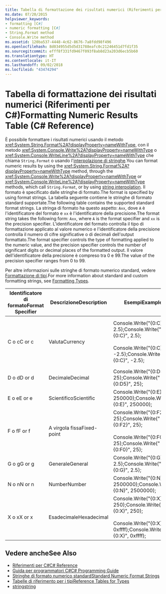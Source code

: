 ```yaml
---
title: Tabella di formattazione dei risultati numerici (Riferimenti per C#)
ms.date: 07/20/2015
helpviewer_keywords:
- formatting [C#]
- numeric formatting [C#]
- String.Format method
- Console.Write method
ms.assetid: 120ba537-4448-4c62-8676-7a8fdd98f496
ms.openlocfilehash: 8d034955d5d5d31788eafc0c21246451d7fd1f35
ms.sourcegitcommit: efff8f331fd9467f093f8ab8d23a203d6ecb5b60
ms.translationtype: HT
ms.contentlocale: it-IT
ms.lasthandoff: 09/02/2018
ms.locfileid: "43474294"
---
```

# <a name="formatting-numeric-results-table-c-reference"></a><span data-ttu-id="a5990-102">Tabella di formattazione dei risultati numerici (Riferimenti per C#)</span><span class="sxs-lookup"><span data-stu-id="a5990-102">Formatting Numeric Results Table (C# Reference)</span></span>
<span data-ttu-id="a5990-103">È possibile formattare i risultati numerici usando il metodo <xref:System.String.Format%2A?displayProperty=nameWithType>, con il metodo <xref:System.Console.Write%2A?displayProperty=nameWithType> o <xref:System.Console.WriteLine%2A?displayProperty=nameWithType> che chiama `String.Format` o usando l'[interpolazione di stringhe](../tokens/interpolated.md).</span><span class="sxs-lookup"><span data-stu-id="a5990-103">You can format numeric results by using the <xref:System.String.Format%2A?displayProperty=nameWithType> method, through the <xref:System.Console.Write%2A?displayProperty=nameWithType> or <xref:System.Console.WriteLine%2A?displayProperty=nameWithType> methods, which call `String.Format`, or by using [string interpolation](../tokens/interpolated.md).</span></span> <span data-ttu-id="a5990-104">Il formato è specificato dalle stringhe di formato.</span><span class="sxs-lookup"><span data-stu-id="a5990-104">The format is specified by using format strings.</span></span> <span data-ttu-id="a5990-105">La tabella seguente contiene le stringhe di formato standard supportate.</span><span class="sxs-lookup"><span data-stu-id="a5990-105">The following table contains the supported standard format strings.</span></span> <span data-ttu-id="a5990-106">La stringa di formato ha questo aspetto: `Axx`, dove `A` è l'identificatore del formato e `xx` è l'identificatore della precisione.</span><span class="sxs-lookup"><span data-stu-id="a5990-106">The format string takes the following form: `Axx`, where `A` is the format specifier and `xx` is the precision specifier.</span></span> <span data-ttu-id="a5990-107">L'identificatore del formato controlla il tipo di formattazione applicato al valore numerico e l'identificatore della precisione controlla il numero di cifre significative o di decimali dell'output formattato.</span><span class="sxs-lookup"><span data-stu-id="a5990-107">The format specifier controls the type of formatting applied to the numeric value, and the precision specifier controls the number of significant digits or decimal places of the formatted output.</span></span> <span data-ttu-id="a5990-108">Il valore dell'identificatore della precisione è compreso tra 0 e 99.</span><span class="sxs-lookup"><span data-stu-id="a5990-108">The value of the precision specifier ranges from 0 to 99.</span></span>  
  
 <span data-ttu-id="a5990-109">Per altre informazioni sulle stringhe di formato numerico standard, vedere [Formattazione di tipi](../../../standard/base-types/formatting-types.md).</span><span class="sxs-lookup"><span data-stu-id="a5990-109">For more information about standard and custom formatting strings, see [Formatting Types](../../../standard/base-types/formatting-types.md).</span></span>
  
|<span data-ttu-id="a5990-110">Identificatore di formato</span><span class="sxs-lookup"><span data-stu-id="a5990-110">Format Specifier</span></span>|<span data-ttu-id="a5990-111">Descrizione</span><span class="sxs-lookup"><span data-stu-id="a5990-111">Description</span></span>|<span data-ttu-id="a5990-112">Esempi</span><span class="sxs-lookup"><span data-stu-id="a5990-112">Examples</span></span>|<span data-ttu-id="a5990-113">Output</span><span class="sxs-lookup"><span data-stu-id="a5990-113">Output</span></span>|  
|----------------------|-----------------|--------------|------------|  
|<span data-ttu-id="a5990-114">C o c</span><span class="sxs-lookup"><span data-stu-id="a5990-114">C or c</span></span>|<span data-ttu-id="a5990-115">Valuta</span><span class="sxs-lookup"><span data-stu-id="a5990-115">Currency</span></span>|<span data-ttu-id="a5990-116">Console.Write("{0:C}", 2.5);</span><span class="sxs-lookup"><span data-stu-id="a5990-116">Console.Write("{0:C}", 2.5);</span></span><br /><br /> <span data-ttu-id="a5990-117">Console.Write("{0:C}", -2.5);</span><span class="sxs-lookup"><span data-stu-id="a5990-117">Console.Write("{0:C}", -2.5);</span></span>|<span data-ttu-id="a5990-118">$2.50</span><span class="sxs-lookup"><span data-stu-id="a5990-118">$2.50</span></span><br /><br /> <span data-ttu-id="a5990-119">($2.50)</span><span class="sxs-lookup"><span data-stu-id="a5990-119">($2.50)</span></span>|  
|<span data-ttu-id="a5990-120">D o d</span><span class="sxs-lookup"><span data-stu-id="a5990-120">D or d</span></span>|<span data-ttu-id="a5990-121">Decimale</span><span class="sxs-lookup"><span data-stu-id="a5990-121">Decimal</span></span>|<span data-ttu-id="a5990-122">Console.Write("{0:D5}", 25);</span><span class="sxs-lookup"><span data-stu-id="a5990-122">Console.Write("{0:D5}", 25);</span></span>|<span data-ttu-id="a5990-123">00025</span><span class="sxs-lookup"><span data-stu-id="a5990-123">00025</span></span>|  
|<span data-ttu-id="a5990-124">E o e</span><span class="sxs-lookup"><span data-stu-id="a5990-124">E or e</span></span>|<span data-ttu-id="a5990-125">Scientifico</span><span class="sxs-lookup"><span data-stu-id="a5990-125">Scientific</span></span>|<span data-ttu-id="a5990-126">Console.Write("{0:E}", 250000);</span><span class="sxs-lookup"><span data-stu-id="a5990-126">Console.Write("{0:E}", 250000);</span></span>|<span data-ttu-id="a5990-127">2.500000E+005</span><span class="sxs-lookup"><span data-stu-id="a5990-127">2.500000E+005</span></span>|  
|<span data-ttu-id="a5990-128">F o f</span><span class="sxs-lookup"><span data-stu-id="a5990-128">F or f</span></span>|<span data-ttu-id="a5990-129">A virgola fissa</span><span class="sxs-lookup"><span data-stu-id="a5990-129">Fixed-point</span></span>|<span data-ttu-id="a5990-130">Console.Write("{0:F2}", 25);</span><span class="sxs-lookup"><span data-stu-id="a5990-130">Console.Write("{0:F2}", 25);</span></span><br /><br /> <span data-ttu-id="a5990-131">Console.Write("{0:F0}", 25);</span><span class="sxs-lookup"><span data-stu-id="a5990-131">Console.Write("{0:F0}", 25);</span></span>|<span data-ttu-id="a5990-132">25.00</span><span class="sxs-lookup"><span data-stu-id="a5990-132">25.00</span></span><br /><br /> <span data-ttu-id="a5990-133">25</span><span class="sxs-lookup"><span data-stu-id="a5990-133">25</span></span>|  
|<span data-ttu-id="a5990-134">G o g</span><span class="sxs-lookup"><span data-stu-id="a5990-134">G or g</span></span>|<span data-ttu-id="a5990-135">Generale</span><span class="sxs-lookup"><span data-stu-id="a5990-135">General</span></span>|<span data-ttu-id="a5990-136">Console.Write("{0:G}", 2.5);</span><span class="sxs-lookup"><span data-stu-id="a5990-136">Console.Write("{0:G}", 2.5);</span></span>|<span data-ttu-id="a5990-137">2.5</span><span class="sxs-lookup"><span data-stu-id="a5990-137">2.5</span></span>|  
|<span data-ttu-id="a5990-138">N o n</span><span class="sxs-lookup"><span data-stu-id="a5990-138">N or n</span></span>|<span data-ttu-id="a5990-139">Number</span><span class="sxs-lookup"><span data-stu-id="a5990-139">Number</span></span>|<span data-ttu-id="a5990-140">Console.Write("{0:N}", 2500000);</span><span class="sxs-lookup"><span data-stu-id="a5990-140">Console.Write("{0:N}", 2500000);</span></span>|<span data-ttu-id="a5990-141">2,500,000.00</span><span class="sxs-lookup"><span data-stu-id="a5990-141">2,500,000.00</span></span>|  
|<span data-ttu-id="a5990-142">X o x</span><span class="sxs-lookup"><span data-stu-id="a5990-142">X or x</span></span>|<span data-ttu-id="a5990-143">Esadecimale</span><span class="sxs-lookup"><span data-stu-id="a5990-143">Hexadecimal</span></span>|<span data-ttu-id="a5990-144">Console.Write("{0:X}", 250);</span><span class="sxs-lookup"><span data-stu-id="a5990-144">Console.Write("{0:X}", 250);</span></span><br /><br /> <span data-ttu-id="a5990-145">Console.Write("{0:X}", 0xffff);</span><span class="sxs-lookup"><span data-stu-id="a5990-145">Console.Write("{0:X}", 0xffff);</span></span>|<span data-ttu-id="a5990-146">FA</span><span class="sxs-lookup"><span data-stu-id="a5990-146">FA</span></span><br /><br /> <span data-ttu-id="a5990-147">FFFF</span><span class="sxs-lookup"><span data-stu-id="a5990-147">FFFF</span></span>|  
  
## <a name="see-also"></a><span data-ttu-id="a5990-148">Vedere anche</span><span class="sxs-lookup"><span data-stu-id="a5990-148">See Also</span></span>

- [<span data-ttu-id="a5990-149">Riferimenti per C#</span><span class="sxs-lookup"><span data-stu-id="a5990-149">C# Reference</span></span>](../../../csharp/language-reference/index.md)  
- [<span data-ttu-id="a5990-150">Guida per programmatori C#</span><span class="sxs-lookup"><span data-stu-id="a5990-150">C# Programming Guide</span></span>](../../../csharp/programming-guide/index.md)  
- [<span data-ttu-id="a5990-151">Stringhe di formato numerico standard</span><span class="sxs-lookup"><span data-stu-id="a5990-151">Standard Numeric Format Strings</span></span>](../../../standard/base-types/standard-numeric-format-strings.md)  
- [<span data-ttu-id="a5990-152">Tabelle di riferimento per i tipi</span><span class="sxs-lookup"><span data-stu-id="a5990-152">Reference Tables for Types</span></span>](../../../csharp/language-reference/keywords/reference-tables-for-types.md)  
- [<span data-ttu-id="a5990-153">string</span><span class="sxs-lookup"><span data-stu-id="a5990-153">string</span></span>](../../../csharp/language-reference/keywords/string.md)
